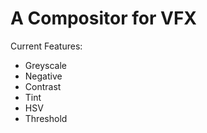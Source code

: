 # A Compositor for VFX

Current Features:
- Greyscale
- Negative
- Contrast
- Tint
- HSV
- Threshold
